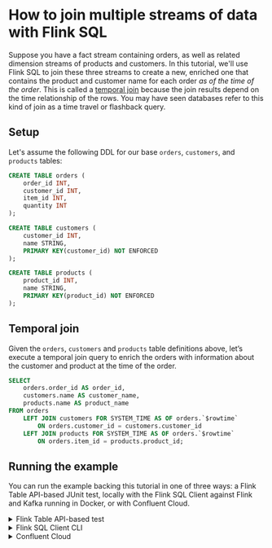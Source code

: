 <!-- title: How to join multiple streams of data with Flink SQL -->
<!-- description: In this tutorial, learn how to join multiple streams of data with Flink SQL, with step-by-step instructions and supporting code. -->

# How to join multiple streams of data with Flink SQL

Suppose you have a fact stream containing orders, as well as related dimension streams of products and customers. In this tutorial, we'll use Flink SQL to join these three streams to create a new, enriched one that contains the product and customer name for each order _as of the time of the order_. This is called a [temporal join](https://docs.confluent.io/cloud/current/flink/reference/queries/joins.html#temporal-joins) because the join results depend on the time relationship of the rows. You may have seen databases refer to this kind of join as a time travel or flashback query.

## Setup

Let's assume the following DDL for our base `orders`, `customers`,  and `products` tables:

```sql
CREATE TABLE orders (
    order_id INT,
    customer_id INT,
    item_id INT,
    quantity INT
);
```

```sql
CREATE TABLE customers (
    customer_id INT,
    name STRING,
    PRIMARY KEY(customer_id) NOT ENFORCED
);
```

```sql
CREATE TABLE products (
    product_id INT,
    name STRING,
    PRIMARY KEY(product_id) NOT ENFORCED
);
```

## Temporal join

Given the `orders`, `customers` and `products` table definitions above, let’s execute a temporal join query to enrich the orders with information about the customer and product at the time of the order.

```sql
SELECT
    orders.order_id AS order_id,
    customers.name AS customer_name,
    products.name AS product_name
FROM orders
    LEFT JOIN customers FOR SYSTEM_TIME AS OF orders.`$rowtime`
        ON orders.customer_id = customers.customer_id
    LEFT JOIN products FOR SYSTEM_TIME AS OF orders.`$rowtime`
        ON orders.item_id = products.product_id;
```

## Running the example

You can run the example backing this tutorial in one of three ways: a Flink Table API-based JUnit test, locally with the Flink SQL Client against Flink and Kafka running in Docker, or with Confluent Cloud.

<details>
  <summary>Flink Table API-based test</summary>

  ### Prerequisites

  * Java 17, e.g., follow the OpenJDK installation instructions [here](https://openjdk.org/install/) if you don't have Java. 
  * Docker running via [Docker Desktop](https://docs.docker.com/desktop/) or [Docker Engine](https://docs.docker.com/engine/install/)

  ### Run the test

  Clone the `confluentinc/tutorials` GitHub repository (if you haven't already) and navigate to the `tutorials` directory:

  ```shell
  git clone git@github.com:confluentinc/tutorials.git
  cd tutorials
  ```

  Run the following command to execute [FlinkSqlMultiJoinTest#testJoin](https://github.com/confluentinc/tutorials/blob/master/multi-joins/flinksql/src/test/java/io/confluent/developer/FlinkSqlMultiJoinTest.java):

  ```plaintext
  ./gradlew clean :multi-joins:flinksql:test
  ```

  The test starts Kafka and Schema Registry with [Testcontainers](https://testcontainers.com/), runs the Flink SQL commands above against a local Flink `StreamExecutionEnvironment`, and ensures that the join results are what we expect.
</details>

<details>
  <summary>Flink SQL Client CLI</summary>

  ### Prerequisites

  * Docker running via [Docker Desktop](https://docs.docker.com/desktop/) or [Docker Engine](https://docs.docker.com/engine/install/)
  * [Docker Compose](https://docs.docker.com/compose/install/). Ensure that the command `docker compose version` succeeds.

  ### Run the commands

  Clone the `confluentinc/tutorials` GitHub repository (if you haven't already) and navigate to the `tutorials` directory:

  ```shell
  git clone git@github.com:confluentinc/tutorials.git
  cd tutorials
  ```

  Start Flink and Kafka:

  ```shell
  docker compose -f ./docker/docker-compose-flinksql.yml up -d
  ```

  Next, open the Flink SQL Client CLI:

  ```shell
  docker exec -it flink-sql-client sql-client.sh
  ```

  Run following SQL statements to create the `orders`, `customers`, and `products` tables backed by Kafka running in Docker and populate them with test data. Note that the `customers` and `products` tables use the `upsert-kafka` connector since customers and products get updated over time.

  ```sql
  CREATE TABLE orders (
      ts TIMESTAMP_LTZ(3) METADATA FROM 'timestamp' VIRTUAL,
      order_id INT,
      customer_id INT,
      item_id INT,
      quantity INT,
      WATERMARK FOR ts AS ts
  ) WITH (
      'connector' = 'kafka',
      'topic' = 'orders',
      'properties.bootstrap.servers' = 'broker:9092',
      'scan.startup.mode' = 'earliest-offset',
      'key.format' = 'raw',
      'key.fields' = 'order_id',
      'value.format' = 'avro-confluent',
      'value.avro-confluent.url' = 'http://schema-registry:8081',
      'value.fields-include' = 'EXCEPT_KEY'
  );
  ```

  ```sql
  CREATE TABLE customers (
      ts TIMESTAMP_LTZ(3) METADATA FROM 'timestamp' VIRTUAL,
      customer_id INT,
      name STRING,
      PRIMARY KEY(customer_id) NOT ENFORCED,
      WATERMARK FOR ts AS ts
  ) WITH (
      'connector' = 'upsert-kafka',
      'topic' = 'customers',
      'properties.bootstrap.servers' = 'broker:9092',
      'key.format' = 'raw',
      'value.format' = 'avro-confluent',
      'value.avro-confluent.url' = 'http://schema-registry:8081',
      'value.fields-include' = 'EXCEPT_KEY'
  );
  ```

  ```sql
  CREATE TABLE products (
      ts TIMESTAMP_LTZ(3) METADATA FROM 'timestamp' VIRTUAL,
      product_id INT,
      name STRING,
      PRIMARY KEY(product_id) NOT ENFORCED,
      WATERMARK FOR ts AS ts
  ) WITH (
      'connector' = 'upsert-kafka',
      'topic' = 'products',
      'properties.bootstrap.servers' = 'broker:9092',
      'key.format' = 'raw',
      'value.format' = 'avro-confluent',
      'value.avro-confluent.url' = 'http://schema-registry:8081',
      'value.fields-include' = 'EXCEPT_KEY'
  );
  ```

  ```sql
  INSERT INTO customers
  VALUES (1288, 'Phyllis Ackerman'),
         (1827, 'Janis Smithson'),
         (1270, 'William Schnaube');
  ```

  ```sql
  INSERT INTO products
  VALUES ( 9182, 'GripMax Tennis Shoes'),
         ( 9811, 'Air Elite Sneakers');
  ```

  ```sql
  INSERT INTO orders
  VALUES (1, 1288, 9182, 2),
         (2, 1827, 9811, 1),
         (3, 1270, 9182, 3);
  ```

  Next, run the following temporal join query that gives the order ID as well as customer and product name at the time of the order. You will see that this won't return results because Flink needs the watermarks for the `products` and `customers` tables to advance past the order timestamps in order to guarantee deterministic behavior.

  ```sql
  SELECT
      orders.order_id AS order_id,
      customers.name AS customer_name,
      products.name AS product_name
  FROM orders
      LEFT JOIN customers FOR SYSTEM_TIME AS OF orders.ts
         ON orders.customer_id = customers.customer_id
      LEFT JOIN products FOR SYSTEM_TIME AS OF orders.ts
         ON orders.item_id = products.product_id;
  ```

  In order to get results, let's insert a new customer, as well as an update to product `9811` that changes the name from `Air Elite Sneakers` to `Air Elite Basketball Sneakers`.

  ```sql
  INSERT INTO customers
  VALUES (1372, 'Jane Roberts');
  ```

  ```sql
  INSERT INTO products
  VALUES ( 9811, 'Air Elite Basketball Sneakers');
  ```

  Now, rerun the temporal join query and observe the results, including the fact that that order `2` is for `Air Elite Sneakers` since that was the product name as of the time of that order:

  ```plaintext
    order_id                  customer_name                   product_name
           1               Phyllis Ackerman           GripMax Tennis Shoes
           3               William Schnaube           GripMax Tennis Shoes
           2                 Janis Smithson             Air Elite Sneakers
  ```

  When you are finished, clean up the containers used for this tutorial by running:

  ```shell
  docker compose -f ./docker/docker-compose-flinksql.yml down
  ```

</details>

<details>
  <summary>Confluent Cloud</summary>

  ### Prerequisites

  * A [Confluent Cloud](https://confluent.cloud/signup) account
  * A Flink compute pool created in Confluent Cloud. Follow [this](https://docs.confluent.io/cloud/current/flink/get-started/quick-start-cloud-console.html) quick start to create one.

  ### Run the commands

  In the Confluent Cloud Console, navigate to your environment and then click the `Open SQL Workspace` button for the compute pool that you have created.

  Select the default catalog (Confluent Cloud environment) and database (Kafka cluster) to use with the dropdowns at the top right.

  Run following SQL statements to create the `orders`, `customers`, and `products` tables. Note that the latter two are `upsert` tables.

  ```sql
  CREATE TABLE orders (
      order_id INT,
      customer_id INT,
      item_id INT,
      quantity INT
  ) WITH (
      'changelog.mode' = 'append'
  );
  ```

  ```sql
  CREATE TABLE customers (
      customer_id INT,
      name STRING,
      PRIMARY KEY(customer_id) NOT ENFORCED
  ) WITH (
      'changelog.mode' = 'upsert'
  );
  ```

  ```sql
  CREATE TABLE products (
      product_id INT,
      name STRING,
      PRIMARY KEY(product_id) NOT ENFORCED
  ) WITH (
      'changelog.mode' = 'upsert'
  );
  ```

  Modify the watermark strategy for all three tables to be strictly ascending based on the built-in `$rowtime` attribute. This causes watermarks to advance as rows are inserted, which will let us easily see a temporal join in action with a small amount of data (the [default watermark strategy](https://docs.confluent.io/cloud/current/flink/reference/statements/create-table.html#default-watermark-strategy) requires 250 events per partition).

  ```sql
  ALTER TABLE orders
      MODIFY WATERMARK FOR $rowtime AS $rowtime;
  ```

  ```sql
  ALTER TABLE customers
      MODIFY WATERMARK FOR $rowtime AS $rowtime;
  ```

  ```sql
  ALTER TABLE products
      MODIFY WATERMARK FOR $rowtime AS $rowtime;
  ```

  Insert a few customers, products, and orders.

  ```sql
  INSERT INTO customers
  VALUES (1288, 'Phyllis Ackerman'),
         (1827, 'Janis Smithson'),
         (1270, 'William Schnaube');
  ```

  ```sql
  INSERT INTO products
  VALUES ( 9182, 'GripMax Tennis Shoes'),
         ( 9811, 'Air Elite Sneakers');
  ```

  ```sql
  INSERT INTO orders
  VALUES (1, 1288, 9182, 2),
         (2, 1827, 9811, 1),
         (3, 1270, 9182, 3);
  ```

  Next, run the following temporal join query that gives the order ID as well as customer and product name at the time of the order. You will see that this won't return results because Flink needs the watermarks for the `products` and `customers` tables to advance past the order timestamps in order to guarantee deterministic behavior.

  ```sql
  SELECT
      orders.order_id AS order_id,
      customers.name AS customer_name,
      products.name AS product_name
  FROM orders
      LEFT JOIN customers FOR SYSTEM_TIME AS OF orders.`$rowtime`
          ON orders.customer_id = customers.customer_id
      LEFT JOIN products FOR SYSTEM_TIME AS OF orders.`$rowtime`
          ON orders.item_id = products.product_id;
  ```


  In order to get results, let's insert a new customer, as well as an update to product `9811` that changes the name from `Air Elite Sneakers` to `Air Elite Basketball Sneakers`.

  ```sql
  INSERT INTO customers
  VALUES (1372, 'Jane Roberts');
  ```

  ```sql
  INSERT INTO products
  VALUES ( 9811, 'Air Elite Basketball Sneakers');
  ```

  Now, rerun the temporal join query and observe the results, including the fact that that order `2` is for `Air Elite Sneakers` since that was the product name as of the time of that order:

  ```plaintext
    order_id                  customer_name                   product_name
           1               Phyllis Ackerman           GripMax Tennis Shoes
           3               William Schnaube           GripMax Tennis Shoes
           2                 Janis Smithson             Air Elite Sneakers
  ```

  When you are finished, clean up the infrastructure used for this tutorial by deleting the environment that you created in Confluent Cloud

</details>
